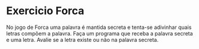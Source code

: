 # Exercicio Forca
No jogo de Forca uma palavra é mantida secreta e tenta-se adivinhar quais letras compõem a palavra.  Faça um programa que receba a palavra secreta e uma letra. Avalie se a letra existe ou não na palavra secreta.
